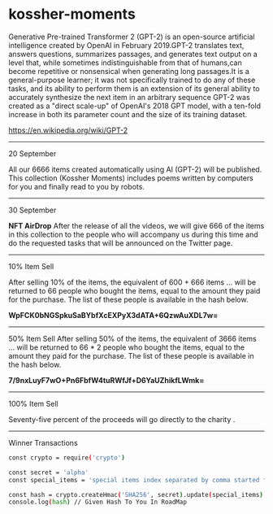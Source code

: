 # kossher-moments
Generative Pre-trained Transformer 2 (GPT-2) is an open-source artificial intelligence created by OpenAI in February 2019.GPT-2 translates text, answers questions, summarizes passages, and generates text output on a level that, while sometimes indistinguishable from that of humans,can become repetitive or nonsensical when generating long passages.It is a general-purpose learner; it was not specifically trained to do any of these tasks, and its ability to perform them is an extension of its general ability to accurately synthesize the next item in an arbitrary sequence GPT-2 was created as a "direct scale-up" of OpenAI's 2018 GPT model, with a ten-fold increase in both its parameter count and the size of its training dataset.

https://en.wikipedia.org/wiki/GPT-2

-----
20 September

All our 6666 items created automatically using AI (GPT-2) will be published. This collection (Kossher Moments) includes poems written by computers for you and finally read to you by robots. 

-----

30 September

**NFT AirDrop**
After the release of all the videos, we will give 666 of the items in this collection to the people  who will accompany us during this time and do the requested tasks that will be announced on the Twitter page.

-----

10% Item Sell

After selling 10% of the items, the equivalent of 600 + 666 items ... will be returned to 66 people who bought the items, equal to the amount they paid for the purchase. The list of these people is available in the hash below. 

**WpFCK0bNGSpkuSaBYbfXcEXPyX3dATA+6QzwAuXDL7w=**

-----

50% Item Sell
After selling 50% of the items, the equivalent of 3666 items ... will be returned to 66 * 2 people who bought the items, equal to the amount they paid for the purchase. The list of these people is available in the hash below. 

**7/9nxLuyF7wO+Pn6FbfW4tuRWfJf+D6YaUZhikfLWmk=**

-----

100% Item Sell

Seventy-five percent of the proceeds will go directly to the charity .

-----

Winner Transactions

```bash
const crypto = require('crypto')

const secret = 'alpha'
const special_items = 'special items index separated by comma started from one'

const hash = crypto.createHmac('SHA256', secret).update(special_items).digest('base64');
console.log(hash) // Given Hash To You In RoadMap
````
